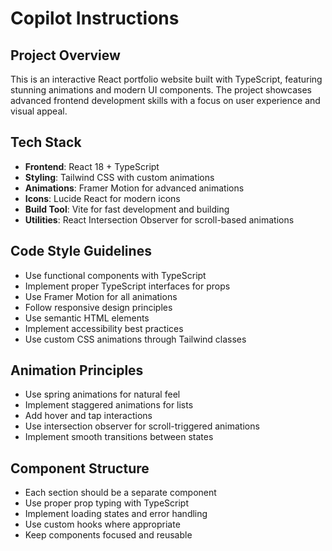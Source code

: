 # Copilot Instructions

<!-- Use this file to provide workspace-specific custom instructions to Copilot. For more details, visit https://code.visualstudio.com/docs/copilot/copilot-customization#_use-a-githubcopilotinstructionsmd-file -->

## Project Overview

This is an interactive React portfolio website built with TypeScript, featuring stunning animations and modern UI components. The project showcases advanced frontend development skills with a focus on user experience and visual appeal.

## Tech Stack

- **Frontend**: React 18 + TypeScript
- **Styling**: Tailwind CSS with custom animations
- **Animations**: Framer Motion for advanced animations
- **Icons**: Lucide React for modern icons
- **Build Tool**: Vite for fast development and building
- **Utilities**: React Intersection Observer for scroll-based animations

## Code Style Guidelines

- Use functional components with TypeScript
- Implement proper TypeScript interfaces for props
- Use Framer Motion for all animations
- Follow responsive design principles
- Use semantic HTML elements
- Implement accessibility best practices
- Use custom CSS animations through Tailwind classes

## Animation Principles

- Use spring animations for natural feel
- Implement staggered animations for lists
- Add hover and tap interactions
- Use intersection observer for scroll-triggered animations
- Implement smooth transitions between states

## Component Structure

- Each section should be a separate component
- Use proper prop typing with TypeScript
- Implement loading states and error handling
- Use custom hooks where appropriate
- Keep components focused and reusable
